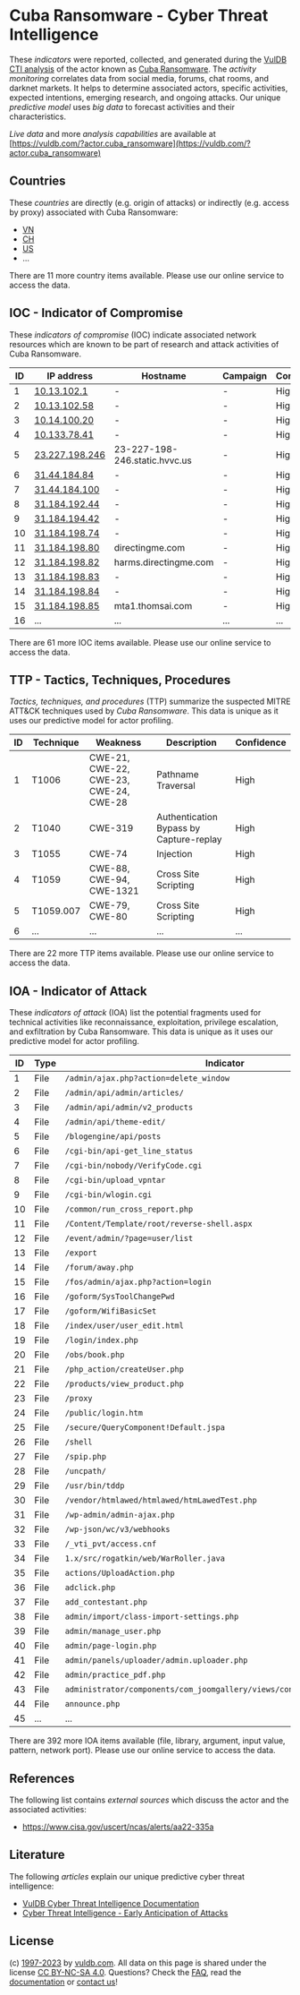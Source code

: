 # Cuba Ransomware - Cyber Threat Intelligence

These _indicators_ were reported, collected, and generated during the [VulDB CTI analysis](https://vuldb.com/?kb.cti) of the actor known as [Cuba Ransomware](https://vuldb.com/?actor.cuba_ransomware). The _activity monitoring_ correlates data from social media, forums, chat rooms, and darknet markets. It helps to determine associated actors, specific activities, expected intentions, emerging research, and ongoing attacks. Our unique _predictive model_ uses _big data_ to forecast activities and their characteristics.

_Live data_ and more _analysis capabilities_ are available at [https://vuldb.com/?actor.cuba_ransomware](https://vuldb.com/?actor.cuba_ransomware)

## Countries

These _countries_ are directly (e.g. origin of attacks) or indirectly (e.g. access by proxy) associated with Cuba Ransomware:

* [VN](https://vuldb.com/?country.vn)
* [CH](https://vuldb.com/?country.ch)
* [US](https://vuldb.com/?country.us)
* ...

There are 11 more country items available. Please use our online service to access the data.

## IOC - Indicator of Compromise

These _indicators of compromise_ (IOC) indicate associated network resources which are known to be part of research and attack activities of Cuba Ransomware.

ID | IP address | Hostname | Campaign | Confidence
-- | ---------- | -------- | -------- | ----------
1 | [10.13.102.1](https://vuldb.com/?ip.10.13.102.1) | - | - | High
2 | [10.13.102.58](https://vuldb.com/?ip.10.13.102.58) | - | - | High
3 | [10.14.100.20](https://vuldb.com/?ip.10.14.100.20) | - | - | High
4 | [10.133.78.41](https://vuldb.com/?ip.10.133.78.41) | - | - | High
5 | [23.227.198.246](https://vuldb.com/?ip.23.227.198.246) | 23-227-198-246.static.hvvc.us | - | High
6 | [31.44.184.84](https://vuldb.com/?ip.31.44.184.84) | - | - | High
7 | [31.44.184.100](https://vuldb.com/?ip.31.44.184.100) | - | - | High
8 | [31.184.192.44](https://vuldb.com/?ip.31.184.192.44) | - | - | High
9 | [31.184.194.42](https://vuldb.com/?ip.31.184.194.42) | - | - | High
10 | [31.184.198.74](https://vuldb.com/?ip.31.184.198.74) | - | - | High
11 | [31.184.198.80](https://vuldb.com/?ip.31.184.198.80) | directingme.com | - | High
12 | [31.184.198.82](https://vuldb.com/?ip.31.184.198.82) | harms.directingme.com | - | High
13 | [31.184.198.83](https://vuldb.com/?ip.31.184.198.83) | - | - | High
14 | [31.184.198.84](https://vuldb.com/?ip.31.184.198.84) | - | - | High
15 | [31.184.198.85](https://vuldb.com/?ip.31.184.198.85) | mta1.thomsai.com | - | High
16 | ... | ... | ... | ...

There are 61 more IOC items available. Please use our online service to access the data.

## TTP - Tactics, Techniques, Procedures

_Tactics, techniques, and procedures_ (TTP) summarize the suspected MITRE ATT&CK techniques used by _Cuba Ransomware_. This data is unique as it uses our predictive model for actor profiling.

ID | Technique | Weakness | Description | Confidence
-- | --------- | -------- | ----------- | ----------
1 | T1006 | CWE-21, CWE-22, CWE-23, CWE-24, CWE-28 | Pathname Traversal | High
2 | T1040 | CWE-319 | Authentication Bypass by Capture-replay | High
3 | T1055 | CWE-74 | Injection | High
4 | T1059 | CWE-88, CWE-94, CWE-1321 | Cross Site Scripting | High
5 | T1059.007 | CWE-79, CWE-80 | Cross Site Scripting | High
6 | ... | ... | ... | ...

There are 22 more TTP items available. Please use our online service to access the data.

## IOA - Indicator of Attack

These _indicators of attack_ (IOA) list the potential fragments used for technical activities like reconnaissance, exploitation, privilege escalation, and exfiltration by Cuba Ransomware. This data is unique as it uses our predictive model for actor profiling.

ID | Type | Indicator | Confidence
-- | ---- | --------- | ----------
1 | File | `/admin/ajax.php?action=delete_window` | High
2 | File | `/admin/api/admin/articles/` | High
3 | File | `/admin/api/admin/v2_products` | High
4 | File | `/admin/api/theme-edit/` | High
5 | File | `/blogengine/api/posts` | High
6 | File | `/cgi-bin/api-get_line_status` | High
7 | File | `/cgi-bin/nobody/VerifyCode.cgi` | High
8 | File | `/cgi-bin/upload_vpntar` | High
9 | File | `/cgi-bin/wlogin.cgi` | High
10 | File | `/common/run_cross_report.php` | High
11 | File | `/Content/Template/root/reverse-shell.aspx` | High
12 | File | `/event/admin/?page=user/list` | High
13 | File | `/export` | Low
14 | File | `/forum/away.php` | High
15 | File | `/fos/admin/ajax.php?action=login` | High
16 | File | `/goform/SysToolChangePwd` | High
17 | File | `/goform/WifiBasicSet` | High
18 | File | `/index/user/user_edit.html` | High
19 | File | `/login/index.php` | High
20 | File | `/obs/book.php` | High
21 | File | `/php_action/createUser.php` | High
22 | File | `/products/view_product.php` | High
23 | File | `/proxy` | Low
24 | File | `/public/login.htm` | High
25 | File | `/secure/QueryComponent!Default.jspa` | High
26 | File | `/shell` | Low
27 | File | `/spip.php` | Medium
28 | File | `/uncpath/` | Medium
29 | File | `/usr/bin/tddp` | High
30 | File | `/vendor/htmlawed/htmlawed/htmLawedTest.php` | High
31 | File | `/wp-admin/admin-ajax.php` | High
32 | File | `/wp-json/wc/v3/webhooks` | High
33 | File | `/_vti_pvt/access.cnf` | High
34 | File | `1.x/src/rogatkin/web/WarRoller.java` | High
35 | File | `actions/UploadAction.php` | High
36 | File | `adclick.php` | Medium
37 | File | `add_contestant.php` | High
38 | File | `admin/import/class-import-settings.php` | High
39 | File | `admin/manage_user.php` | High
40 | File | `admin/page-login.php` | High
41 | File | `admin/panels/uploader/admin.uploader.php` | High
42 | File | `admin/practice_pdf.php` | High
43 | File | `administrator/components/com_joomgallery/views/config/tmpl/default.php` | High
44 | File | `announce.php` | Medium
45 | ... | ... | ...

There are 392 more IOA items available (file, library, argument, input value, pattern, network port). Please use our online service to access the data.

## References

The following list contains _external sources_ which discuss the actor and the associated activities:

* https://www.cisa.gov/uscert/ncas/alerts/aa22-335a

## Literature

The following _articles_ explain our unique predictive cyber threat intelligence:

* [VulDB Cyber Threat Intelligence Documentation](https://vuldb.com/?kb.cti)
* [Cyber Threat Intelligence - Early Anticipation of Attacks](https://www.scip.ch/en/?labs.20201022)

## License

(c) [1997-2023](https://vuldb.com/?kb.changelog) by [vuldb.com](https://vuldb.com/?kb.about). All data on this page is shared under the license [CC BY-NC-SA 4.0](https://creativecommons.org/licenses/by-nc-sa/4.0/). Questions? Check the [FAQ](https://vuldb.com/?kb.faq), read the [documentation](https://vuldb.com/?kb) or [contact us](https://vuldb.com/?contact)!
